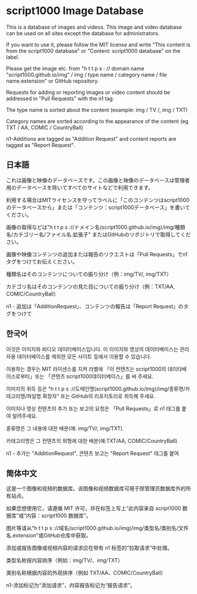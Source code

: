# script1000 Image Database

This is a database of images and videos. This image and video database can be used on all sites except the database for administrators.

If you want to use it, please follow the MIT license and write "This content is from the script1000 database" or "Content: script1000 database" on the label.

Please get the image etc. from "h t t p s : // domain name "script1000.github.io/img" / img / type name / category name / file name.extension" or GitHub repository.

Requests for adding or reporting images or video content should be addressed in "Pull Requests" with the n1 tag.

The type name is sorted about the content (example: img / TV /, img / TXT)

Category names are sorted according to the appearance of the content (eg TXT / AA, COMIC / CountryBall)

n1-Additions are tagged as "Addition Request" and content reports are tagged as "Report Request".

## 日本語

これは画像と映像のデータベースです。この画像と映像のデータベースは管理者用のデータベースを除いてすべてのサイトなどで利用できます。

利用する場合はMITライセンスを守ってラベルに「このコンテンツはscript1000のデータベースから」または「コンテンツ：script1000データベース」を書いてください。

画像の取得などは"h t t p s ://ドメイン名(script1000.github.io/img)/img/種類名/カテゴリー名/ファイル名.拡張子" またはGitHubのリポジトリで取得してください。

画像や映像コンテンツの追加または報告のリクエストは「Pull Requests」でn1タグをつけてお伝えください。

種類名はそのコンテンツについての振り分け（例：img/TV/, img/TXT）

カテゴリ名はそのコンテンツの見た目についての振り分け（例：TXT/AA, COMIC/CountryBall）

n1 - 追加は「AdditionRequest」、コンテンツの報告は「Report Request」のタグをつけて

## 한국어

이것은 이미지와 비디오 데이터베이스입니다. 이 이미지와 영상의 데이터베이스는 관리자용 데이터베이스를 제외한 모든 사이트 등에서 이용할 수 있습니다.

이용하는 경우는 MIT 라이센스를 지켜 라벨에 「이 컨텐츠는 script1000의 데이타베이스로부터」또는 「콘텐츠:script1000데이터베이스」를 써 주세요.

이미지의 취득 등은 "h t t p s ://도메인명(script1000.github.io/img)/img/종류명/카테고리명/파일명.확장자" 또는 GitHub의 리포지토리로 취득해 주세요.

이미지나 영상 컨텐츠의 추가 또는 보고의 요청은 「Pull Requests」로 n1 태그를 붙여 알려주세요.

종류명은 그 내용에 대한 배분(예: img/TV/, img/TXT)

카테고리명은 그 컨텐츠의 외형에 대한 배분(예:TXT/AA, COMIC/CountryBall)

n1 - 추가는 "AdditionRequest", 콘텐츠 보고는 "Report Request" 태그를 붙여

## 简体中文

这是一个图像和视频的数据库。该图像和视频数据库可用于除管理员数据库外的所有站点。

如果您想使用它，请遵循 MIT 许可，并在标签上写上“此内容来自 script1000 数据库”或“内容：script1000 数据库”。

图片等请从“h t t p s ://域名(script1000.github.io/img)/img/类型名/类别名/文件名.extension”或GitHub仓库中获取。

添加或报告图像或视频内容的请求应在带有 n1 标签的“拉取请求”中处理。

类型名称按内容排序（例如：img/TV/、img/TXT）

类别名称根据内容的外观排序（例如 TXT/AA、COMIC/CountryBall）

n1-添加标记为“添加请求”，内容报告标记为“报告请求”。

